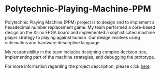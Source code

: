 # Polytechnic-Playing-Machine-PPM

Polytechnic Playing Machine (PPM) project is to design and to implement a hexadecimal number replacement game. My team performed a core-based design on the Xilinx FPGA board and implemented a sophisticated machine player strategy to playing against human. Our design involves using schematics and hardware descriptive language. 

My responsibility in the team includes designing complex decision tree, implementing part of the machine strategies, and debugging the prototype.

For more information regarding the project description, please click [here](https://github.com/szwalker/Polytechnic-Playing-Machine-PPM/blob/master/ppmproject.pdf).
